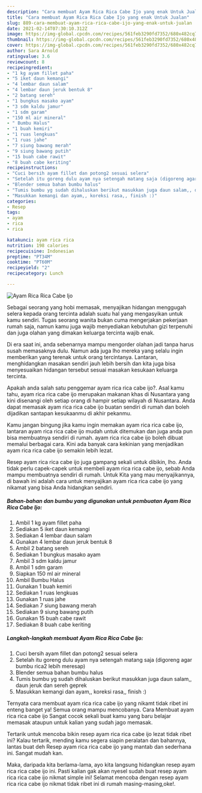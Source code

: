 ```yaml
---
description: "Cara membuat Ayam Rica Rica Cabe Ijo yang enak Untuk Jualan"
title: "Cara membuat Ayam Rica Rica Cabe Ijo yang enak Untuk Jualan"
slug: 889-cara-membuat-ayam-rica-rica-cabe-ijo-yang-enak-untuk-jualan
date: 2021-02-14T07:30:10.312Z
image: https://img-global.cpcdn.com/recipes/561feb3290fd7352/680x482cq70/ayam-rica-rica-cabe-ijo-foto-resep-utama.jpg
thumbnail: https://img-global.cpcdn.com/recipes/561feb3290fd7352/680x482cq70/ayam-rica-rica-cabe-ijo-foto-resep-utama.jpg
cover: https://img-global.cpcdn.com/recipes/561feb3290fd7352/680x482cq70/ayam-rica-rica-cabe-ijo-foto-resep-utama.jpg
author: Sara Arnold
ratingvalue: 3.6
reviewcount: 8
recipeingredient:
- "1 kg ayam fillet paha"
- "5 iket daun kemangi"
- "4 lembar daun salam"
- "4 lembar daun jeruk bentuk 8"
- "2 batang sereh"
- "1 bungkus masako ayam"
- "3 sdm kaldu jamur"
- "1 sdm garam"
- "150 ml air mineral"
- " Bumbu Halus"
- "1 buah kemiri"
- "1 ruas lengkuas"
- "1 ruas jahe"
- "7 siung bawang merah"
- "9 siung bawang putih"
- "15 buah cabe rawit"
- "8 buah cabe keriting"
recipeinstructions:
- "Cuci bersih ayam fillet dan potong2 sesuai selera"
- "Setelah itu goreng dulu ayam nya setengah matang saja (digoreng agar bumbu rica2 lebih meresap)"
- "Blender semua bahan bumbu halus"
- "Tumis bumbu yg sudah dihaluskan berikut masukkan juga daun salam,, daun jeruk dan sereh geprek"
- "Masukkan kemangi dan ayam,, koreksi rasa,, finish :)"
categories:
- Resep
tags:
- ayam
- rica
- rica

katakunci: ayam rica rica 
nutrition: 198 calories
recipecuisine: Indonesian
preptime: "PT34M"
cooktime: "PT60M"
recipeyield: "2"
recipecategory: Lunch

---
```



![Ayam Rica Rica Cabe Ijo](https://img-global.cpcdn.com/recipes/561feb3290fd7352/680x482cq70/ayam-rica-rica-cabe-ijo-foto-resep-utama.jpg)

Sebagai seorang yang hobi memasak, menyajikan hidangan menggugah selera kepada orang tercinta adalah suatu hal yang mengasyikan untuk kamu sendiri. Tugas seorang  wanita bukan cuma mengerjakan pekerjaan rumah saja, namun kamu juga wajib menyediakan kebutuhan gizi terpenuhi dan juga olahan yang dimakan keluarga tercinta wajib enak.

Di era  saat ini, anda sebenarnya mampu mengorder olahan jadi tanpa harus susah memasaknya dulu. Namun ada juga lho mereka yang selalu ingin memberikan yang terenak untuk orang tercintanya. Lantaran, menghidangkan masakan sendiri jauh lebih bersih dan kita juga bisa menyesuaikan hidangan tersebut sesuai masakan kesukaan keluarga tercinta. 



Apakah anda salah satu penggemar ayam rica rica cabe ijo?. Asal kamu tahu, ayam rica rica cabe ijo merupakan makanan khas di Nusantara yang kini disenangi oleh setiap orang di hampir setiap wilayah di Nusantara. Anda dapat memasak ayam rica rica cabe ijo buatan sendiri di rumah dan boleh dijadikan santapan kesukaanmu di akhir pekanmu.

Kamu jangan bingung jika kamu ingin memakan ayam rica rica cabe ijo, lantaran ayam rica rica cabe ijo mudah untuk ditemukan dan juga anda pun bisa membuatnya sendiri di rumah. ayam rica rica cabe ijo boleh dibuat memalui berbagai cara. Kini ada banyak cara kekinian yang menjadikan ayam rica rica cabe ijo semakin lebih lezat.

Resep ayam rica rica cabe ijo juga gampang sekali untuk dibikin, lho. Anda tidak perlu capek-capek untuk membeli ayam rica rica cabe ijo, sebab Anda mampu membuatnya sendiri di rumah. Untuk Kita yang mau menyajikannya, di bawah ini adalah cara untuk menyajikan ayam rica rica cabe ijo yang nikamat yang bisa Anda hidangkan sendiri.

<!--inarticleads1-->

##### Bahan-bahan dan bumbu yang digunakan untuk pembuatan Ayam Rica Rica Cabe Ijo:

1. Ambil 1 kg ayam fillet paha
1. Sediakan 5 iket daun kemangi
1. Sediakan 4 lembar daun salam
1. Gunakan 4 lembar daun jeruk bentuk 8
1. Ambil 2 batang sereh
1. Sediakan 1 bungkus masako ayam
1. Ambil 3 sdm kaldu jamur
1. Ambil 1 sdm garam
1. Siapkan 150 ml air mineral
1. Ambil  Bumbu Halus
1. Gunakan 1 buah kemiri
1. Sediakan 1 ruas lengkuas
1. Gunakan 1 ruas jahe
1. Sediakan 7 siung bawang merah
1. Sediakan 9 siung bawang putih
1. Gunakan 15 buah cabe rawit
1. Sediakan 8 buah cabe keriting




<!--inarticleads2-->

##### Langkah-langkah membuat Ayam Rica Rica Cabe Ijo:

1. Cuci bersih ayam fillet dan potong2 sesuai selera
1. Setelah itu goreng dulu ayam nya setengah matang saja (digoreng agar bumbu rica2 lebih meresap)
1. Blender semua bahan bumbu halus
1. Tumis bumbu yg sudah dihaluskan berikut masukkan juga daun salam,, daun jeruk dan sereh geprek
1. Masukkan kemangi dan ayam,, koreksi rasa,, finish :)




Ternyata cara membuat ayam rica rica cabe ijo yang nikamt tidak ribet ini enteng banget ya! Semua orang mampu mencobanya. Cara Membuat ayam rica rica cabe ijo Sangat cocok sekali buat kamu yang baru belajar memasak ataupun untuk kalian yang sudah jago memasak.

Tertarik untuk mencoba bikin resep ayam rica rica cabe ijo lezat tidak ribet ini? Kalau tertarik, mending kamu segera siapin peralatan dan bahannya, lantas buat deh Resep ayam rica rica cabe ijo yang mantab dan sederhana ini. Sangat mudah kan. 

Maka, daripada kita berlama-lama, ayo kita langsung hidangkan resep ayam rica rica cabe ijo ini. Pasti kalian gak akan nyesel sudah buat resep ayam rica rica cabe ijo nikmat simple ini! Selamat mencoba dengan resep ayam rica rica cabe ijo nikmat tidak ribet ini di rumah masing-masing,oke!.


